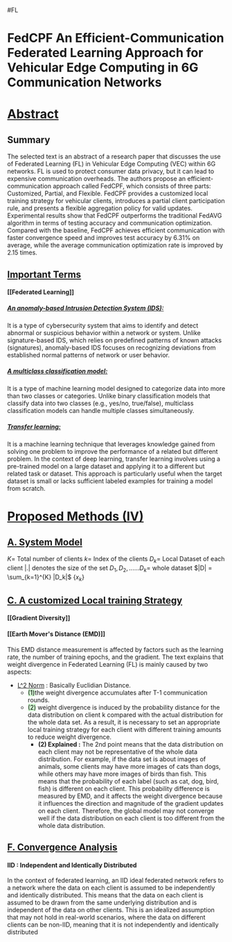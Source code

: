 #FL 
# FedCPF An Efficient-Communication Federated Learning Approach for Vehicular Edge Computing in 6G Communication Networks



# <u>Abstract</u>

## Summary
The selected text is an abstract of a research paper that discusses the use of Federated Learning (FL) in Vehicular Edge Computing (VEC) within 6G networks. FL is used to protect consumer data privacy, but it can lead to expensive communication overheads. The authors propose an efficient-communication approach called FedCPF, which consists of three parts: Customized, Partial, and Flexible. FedCPF provides a customized local training strategy for vehicular clients, introduces a partial client participation rule, and presents a flexible aggregation policy for valid updates. Experimental results show that FedCPF outperforms the traditional FedAVG algorithm in terms of testing accuracy and communication optimization. Compared with the baseline, FedCPF achieves efficient communication with faster convergence speed and improves test accuracy by 6.31% on average, while the average communication optimization rate is improved by 2.15 times.

## <u>Important Terms</u>

#### [[Federated Learning]]

##### <u>An anomaly-based Intrusion Detection System (IDS):</u>
It is a type of cybersecurity system that aims to identify and detect abnormal or suspicious behavior within a network or system. Unlike signature-based IDS, which relies on predefined patterns of known attacks (signatures), anomaly-based IDS focuses on recognizing deviations from established normal patterns of network or user behavior.

##### <u>A multiclass classification model:</u> 
It is a type of machine learning model designed to categorize data into more than two classes or categories. Unlike binary classification models that classify data into two classes (e.g., yes/no, true/false), multiclass classification models can handle multiple classes simultaneously.

##### <u>Transfer learning:</u>
It is a machine learning technique that leverages knowledge gained from solving one problem to improve the performance of a related but different problem. In the context of deep learning, transfer learning involves using a pre-trained model on a large dataset and applying it to a different but related task or dataset. This approach is particularly useful when the target dataset is small or lacks sufficient labeled examples for training a model from scratch.


# <u>Proposed Methods (IV)</u>
## <u>A. System Model</u>
$K =$ Total number of clients
$k =$ Index  of the clients
$D_k =$ Local Dataset of each client
$| . |$  denotes the size of the set
${D_1,D_2, ......D_k} =$ whole dataset
$|D| = \sum_{k=1}^{K} |D_k|$ 
{${x_k}$}

##  <u>C. A customized Local training Strategy</u>

#### [[Gradient Diversity]]

#### [[Earth Mover's Distance (EMD)]]


This EMD distance measurement is affected by factors such as the learning rate, the number of training epochs, and the gradient. The text explains that weight divergence in Federated Learning (FL) is mainly caused by two aspects:
- <u>L^2 Norm</u> : Basically Euclidian Distance.
	- <mark style="background: #BBFABBA6;">(1)</mark>the weight divergence accumulates after T-1 communication rounds.
	- <mark style="background: #BBFABBA6;">(2)</mark> weight divergence is induced by the probability distance for the data distribution on client k compared with the actual distribution for the whole data set. As a result, it is necessary to set an appropriate local training strategy for each client with different training amounts to reduce weight divergence.
		- **(2) Explained :** The 2nd point means that the data distribution on each client may not be representative of the whole data distribution. For example, if the data set is about images of animals, some clients may have more images of cats than dogs, while others may have more images of birds than fish. This means that the probability of each label (such as cat, dog, bird, fish) is different on each client. This probability difference is measured by EMD, and it affects the weight divergence because it influences the direction and magnitude of the gradient updates on each client. Therefore, the global model may not converge well if the data distribution on each client is too different from the whole data distribution. 
## <u>F. Convergence Analysis</u>

#### IID : Independent and Identically Distributed
In the context of federated learning, an IID ideal federated network refers to a network where the data on each client is assumed to be independently and identically distributed. This means that the data on each client is assumed to be drawn from the same underlying distribution and is independent of the data on other clients. This is an idealized assumption that may not hold in real-world scenarios, where the data on different clients can be non-IID, meaning that it is not independently and identically distributed

